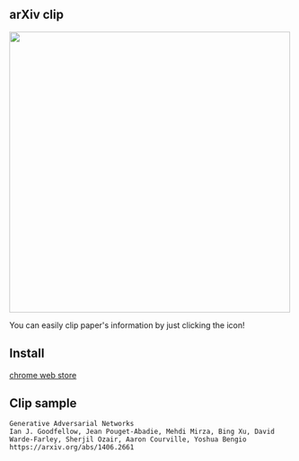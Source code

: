 ## arXiv clip

<img src="https://github.com/jojonki/arxiv-clip/blob/master/screenshot.png?raw=true" width="500">

You can easily clip paper's information by just clicking the icon!

## Install
[chrome web store](https://chrome.google.com/webstore/detail/arxiv-clip/enkadffnndphdjnpjamejdjlcbkkbpmp)

## Clip sample
```
Generative Adversarial Networks 
Ian J. Goodfellow, Jean Pouget-Abadie, Mehdi Mirza, Bing Xu, David Warde-Farley, Sherjil Ozair, Aaron Courville, Yoshua Bengio 
https://arxiv.org/abs/1406.2661
```

